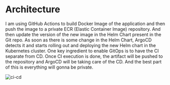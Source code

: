 # Architecture

I am using GitHub Actions to build Docker Image of the application and then push the image to a private ECR (Elastic Container Image) repository. And then update the version of the new image in the Helm Chart present in the Git repo.
As soon as there is some change in the Helm Chart, ArgoCD detects it and starts rolling out and deploying the new Helm chart in the Kubernetes cluster. One key ingredient to enable GitOps is to have the CI separate from CD. Once CI execution is done, the artifact will be pushed to the repository and ArgoCD will be taking care of the CD. And the best part of this is everything will gonna be private.

![ci-cd](https://user-images.githubusercontent.com/19840066/150108642-cefdafff-3824-4696-bfbd-7999d8218b5d.png)
